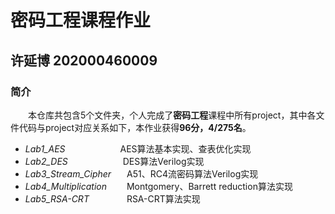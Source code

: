 # 密码工程课程作业
##  许延博  202000460009
### 简介
&emsp;&emsp;本仓库共包含5个文件夹，个人完成了**密码工程**课程中所有project，其中各文件代码与project对应关系如下，本作业获得**96分，4/275名**。


*  *Lab1_AES* &emsp;&emsp;&emsp;&emsp;&emsp;&emsp;AES算法基本实现、查表优化实现
*  *Lab2_DES* &emsp;&emsp;&emsp;&emsp;&emsp;&emsp;DES算法Verilog实现
*  *Lab3_Stream_Cipher* &ensp;&emsp;A51、RC4流密码算法Verilog实现
*  *Lab4_Multiplication* &emsp;&emsp;Montgomery、Barrett reduction算法实现
*  *Lab5_RSA-CRT* &emsp;&emsp;&emsp;&emsp;RSA-CRT算法实现
